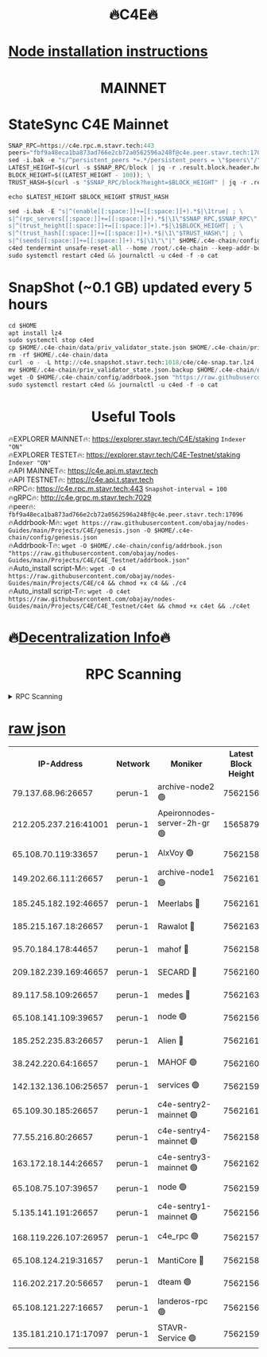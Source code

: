 <h1 align="center"> 🔥C4E🔥</h1>

[Node installation instructions](https://github.com/obajay/nodes-Guides/tree/main/Projects/C4E)
=

<h1 align="center"> MAINNET</h1>

# StateSync C4E Mainnet
```python
SNAP_RPC=https://c4e.rpc.m.stavr.tech:443
peers="fbf9a48eca1ba873ad766e2cb72a0562596a248f@c4e.peer.stavr.tech:17096"
sed -i.bak -e "s/^persistent_peers *=.*/persistent_peers = \"$peers\"/" $HOME/.c4e-chain/config/config.toml
LATEST_HEIGHT=$(curl -s $SNAP_RPC/block | jq -r .result.block.header.height); \
BLOCK_HEIGHT=$((LATEST_HEIGHT - 100)); \
TRUST_HASH=$(curl -s "$SNAP_RPC/block?height=$BLOCK_HEIGHT" | jq -r .result.block_id.hash)

echo $LATEST_HEIGHT $BLOCK_HEIGHT $TRUST_HASH

sed -i.bak -E "s|^(enable[[:space:]]+=[[:space:]]+).*$|\1true| ; \
s|^(rpc_servers[[:space:]]+=[[:space:]]+).*$|\1\"$SNAP_RPC,$SNAP_RPC\"| ; \
s|^(trust_height[[:space:]]+=[[:space:]]+).*$|\1$BLOCK_HEIGHT| ; \
s|^(trust_hash[[:space:]]+=[[:space:]]+).*$|\1\"$TRUST_HASH\"| ; \
s|^(seeds[[:space:]]+=[[:space:]]+).*$|\1\"\"|" $HOME/.c4e-chain/config/config.toml
c4ed tendermint unsafe-reset-all --home /root/.c4e-chain --keep-addr-book
sudo systemctl restart c4ed && journalctl -u c4ed -f -o cat
```
# SnapShot (~0.1 GB) updated every 5 hours
```python
cd $HOME
apt install lz4
sudo systemctl stop c4ed
cp $HOME/.c4e-chain/data/priv_validator_state.json $HOME/.c4e-chain/priv_validator_state.json.backup
rm -rf $HOME/.c4e-chain/data
curl -o - -L http://c4e.snapshot.stavr.tech:1018/c4e/c4e-snap.tar.lz4 | lz4 -c -d - | tar -x -C $HOME/.c4e-chain --strip-components 2
mv $HOME/.c4e-chain/priv_validator_state.json.backup $HOME/.c4e-chain/data/priv_validator_state.json
wget -O $HOME/.c4e-chain/config/addrbook.json "https://raw.githubusercontent.com/obajay/nodes-Guides/main/Projects/C4E/addrbook.json"
sudo systemctl restart c4ed && journalctl -u c4ed -f -o cat
```
 <h1 align="center"> Useful Tools</h1>

🔥EXPLORER MAINNET🔥:  https://explorer.stavr.tech/C4E/staking            `Indexer "ON"` \
🔥EXPLORER TESTET🔥:   https://explorer.stavr.tech/C4E-Testnet/staking     `Indexer "ON"` \
🔥API MAINNET🔥:       https://c4e.api.m.stavr.tech \
🔥API TESTNET🔥:       https://c4e.api.t.stavr.tech \
🔥RPC🔥:               https://c4e.rpc.m.stavr.tech:443                  `Snapshot-interval = 100` \
🔥gRPC🔥:              http://c4e.grpc.m.stavr.tech:7029 \
🔥peer🔥:              `fbf9a48eca1ba873ad766e2cb72a0562596a248f@c4e.peer.stavr.tech:17096` \
🔥Addrbook-M🔥:    ```wget https://raw.githubusercontent.com/obajay/nodes-Guides/main/Projects/C4E/genesis.json -O $HOME/.c4e-chain/config/genesis.json``` \
🔥Addrbook-T🔥:    ```wget -O $HOME/.c4e-chain/config/addrbook.json "https://raw.githubusercontent.com/obajay/nodes-Guides/main/Projects/C4E/C4E_Testnet/addrbook.json"``` \
🔥Auto_install script-M🔥: ```wget -O c4 https://raw.githubusercontent.com/obajay/nodes-Guides/main/Projects/C4E/c4 && chmod +x c4 && ./c4``` \
🔥Auto_install script-T🔥: ```wget -O c4et https://raw.githubusercontent.com/obajay/nodes-Guides/main/Projects/C4E/C4E_Testnet/c4et && chmod +x c4et && ./c4et```

🔥[Decentralization Info](https://github.com/obajay/StateSync-snapshots/tree/main/Projects/C4E/Decentralization)🔥
=

<h1 align="center"> RPC Scanning</h1>

<details>
<summary>RPC Scanning</summary>

<h2 align="center"> We scan nodes in real time every 4 hours. And we provide the final result of RPC endpoints.
We cannot influence the operation of these nodes in any way. </h2>


```python
If Voting Power is higher than 0 --> then the Node is a validator of the network and may be subject to attack and be a potential threat to the chain.
```
```python
We marked such validators with a red symbol
```

</details>

[raw json](https://rpc-check.c4e.stavr.tech/c4e/rpc-c4e-result.json)
=



<table><tr><th>IP-Address</th><th>Network</th><th>Moniker</th><th>Latest Block Height</th><th>Earliest Block Height</th><th>Catching Up</th><th>Tx Index</th><th>Voting Power</th><th>Scan Time</th></tr><tr><td>79.137.68.96:26657</td><td>perun-1</td><td>archive-node2 🟢</td><td>7562156</td><td>1</td><td>False</td><td>on</td><td>0</td><td>2024-03-13T01:23:05.875403258UTC</td></tr><tr><td>212.205.237.216:41001</td><td>perun-1</td><td>Apeironnodes-server-2h-gr 🟢</td><td>1565879</td><td>1</td><td>False</td><td>on</td><td>0</td><td>2024-03-13T01:23:08.702284048UTC</td></tr><tr><td>65.108.70.119:33657</td><td>perun-1</td><td>AlxVoy 🟢</td><td>7562158</td><td>1</td><td>False</td><td>on</td><td>0</td><td>2024-03-13T01:23:20.415417875UTC</td></tr><tr><td>149.202.66.111:26657</td><td>perun-1</td><td>archive-node1 🟢</td><td>7562161</td><td>1</td><td>False</td><td>on</td><td>0</td><td>2024-03-13T01:23:35.063686313UTC</td></tr><tr><td>185.245.182.192:46657</td><td>perun-1</td><td>Meerlabs 🔴</td><td>7562161</td><td>1051501</td><td>False</td><td>on</td><td>344615</td><td>2024-03-13T01:23:40.145386440UTC</td></tr><tr><td>185.215.167.18:26657</td><td>perun-1</td><td>Rawalot 🔴</td><td>7562163</td><td>1090501</td><td>False</td><td>on</td><td>450091</td><td>2024-03-13T01:23:51.282129840UTC</td></tr><tr><td>95.70.184.178:44657</td><td>perun-1</td><td>mahof 🔴</td><td>7562158</td><td>2342001</td><td>False</td><td>off</td><td>1356400</td><td>2024-03-13T01:23:19.781894502UTC</td></tr><tr><td>209.182.239.169:46657</td><td>perun-1</td><td>SECARD 🔴</td><td>7562160</td><td>2616101</td><td>False</td><td>off</td><td>749308</td><td>2024-03-13T01:23:32.469317714UTC</td></tr><tr><td>89.117.58.109:26657</td><td>perun-1</td><td>medes 🔴</td><td>7562163</td><td>2826001</td><td>False</td><td>off</td><td>891025</td><td>2024-03-13T01:23:46.803990527UTC</td></tr><tr><td>65.108.141.109:39657</td><td>perun-1</td><td>node 🟢</td><td>7562156</td><td>5303301</td><td>False</td><td>on</td><td>0</td><td>2024-03-13T01:23:08.199592887UTC</td></tr><tr><td>185.252.235.83:26657</td><td>perun-1</td><td>Alien 🔴</td><td>7562161</td><td>6502501</td><td>False</td><td>on</td><td>648215</td><td>2024-03-13T01:23:35.348238944UTC</td></tr><tr><td>38.242.220.64:16657</td><td>perun-1</td><td>MAHOF 🟢</td><td>7562160</td><td>6885501</td><td>False</td><td>on</td><td>0</td><td>2024-03-13T01:23:32.779967401UTC</td></tr><tr><td>142.132.136.106:25657</td><td>perun-1</td><td>services 🟢</td><td>7562159</td><td>7012001</td><td>False</td><td>on</td><td>0</td><td>2024-03-13T01:23:22.981257383UTC</td></tr><tr><td>65.109.30.185:26657</td><td>perun-1</td><td>c4e-sentry2-mainnet 🟢</td><td>7562161</td><td>7284001</td><td>False</td><td>on</td><td>0</td><td>2024-03-13T01:23:39.845232644UTC</td></tr><tr><td>77.55.216.80:26657</td><td>perun-1</td><td>c4e-sentry4-mainnet 🟢</td><td>7562158</td><td>7297001</td><td>False</td><td>on</td><td>0</td><td>2024-03-13T01:23:20.110590624UTC</td></tr><tr><td>163.172.18.144:26657</td><td>perun-1</td><td>c4e-sentry3-mainnet 🟢</td><td>7562162</td><td>7297001</td><td>False</td><td>on</td><td>0</td><td>2024-03-13T01:23:40.404756887UTC</td></tr><tr><td>65.108.75.107:39657</td><td>perun-1</td><td>node 🟢</td><td>7562159</td><td>7300001</td><td>False</td><td>on</td><td>0</td><td>2024-03-13T01:23:23.289350370UTC</td></tr><tr><td>5.135.141.191:26657</td><td>perun-1</td><td>c4e-sentry1-mainnet 🟢</td><td>7562156</td><td>7300501</td><td>False</td><td>on</td><td>0</td><td>2024-03-13T01:23:05.026950394UTC</td></tr><tr><td>168.119.226.107:26957</td><td>perun-1</td><td>c4e_rpc 🟢</td><td>7562157</td><td>7462157</td><td>False</td><td>on</td><td>0</td><td>2024-03-13T01:23:12.998577718UTC</td></tr><tr><td>65.108.124.219:31657</td><td>perun-1</td><td>MantiCore 🔴</td><td>7562158</td><td>7462158</td><td>False</td><td>off</td><td>729858</td><td>2024-03-13T01:23:19.401179318UTC</td></tr><tr><td>116.202.217.20:56657</td><td>perun-1</td><td>dteam 🟢</td><td>7562156</td><td>7511001</td><td>False</td><td>on</td><td>0</td><td>2024-03-13T01:23:05.563305135UTC</td></tr><tr><td>65.108.121.227:16657</td><td>perun-1</td><td>landeros-rpc 🟢</td><td>7562156</td><td>7548001</td><td>False</td><td>on</td><td>0</td><td>2024-03-13T01:23:05.343781045UTC</td></tr><tr><td>135.181.210.171:17097</td><td>perun-1</td><td>STAVR-Service 🟢</td><td>7562159</td><td>7559001</td><td>False</td><td>on</td><td>0</td><td>2024-03-13T01:23:23.588683872UTC</td></tr></table>
